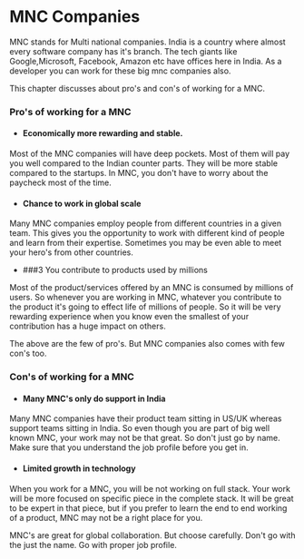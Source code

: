 # MNC Companies

MNC stands for Multi national companies. India is a country where almost every software company has it's branch. The tech giants like Google,Microsoft, Facebook, Amazon etc have offices here in India. As a developer you can work for these big mnc companies also.

This chapter discusses about pro's and con's of working for a MNC.

### Pro's of working for a MNC

* #### Economically more rewarding and stable.

Most of the MNC companies will have deep pockets. Most of them will pay you well compared to the Indian counter parts. They will be more stable compared to the startups. In MNC, you don't have to worry about the paycheck most of the time.

* #### Chance to work in global scale

Many MNC companies employ people from different countries in a given team. This gives you the opportunity to work with different kind of people and learn from their expertise. Sometimes you may be even able to meet your hero's from other countries.

* ###3 You contribute to products used by millions

Most of the product/services offered by an MNC is consumed by millions of users. So whenever you are working in MNC, whatever you contribute to the product it's going to effect life of millions of people. So it will be very rewarding experience when you know even the smallest of your contribution has a huge impact on others.

The above are the few of pro's. But MNC companies also comes with few con's too.

### Con's of working for a MNC

* #### Many MNC's only do support in India

Many MNC companies have their product team sitting in US/UK whereas support teams sitting in India. So even though you are part of big well known MNC, your work may not be that great. So don't just go by name. Make sure that you understand the job profile before you get in.

* #### Limited growth in technology

When you work for a MNC, you will be not working on full stack. Your work will be more focused on specific piece in the complete stack. It will be great to be expert in that piece, but if you prefer to learn the end to end working of a product, MNC may not be a right place for you.

MNC's are great for global collaboration. But choose carefully. Don't go with the just the name. Go with proper job profile.



